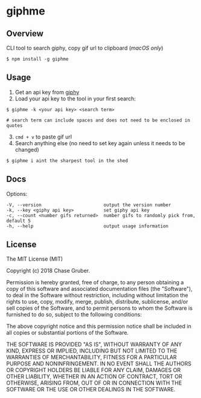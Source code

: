# giphme

## Overview
CLI tool to search giphy, copy gif url to clipboard (_macOS only_)

```
$ npm install -g giphme
```

## Usage
1. Get an api key from [giphy](https://developers.giphy.com/dashboard/?create=true)
2. Load your api key to the tool in your first search:

  ```
  $ giphme -k <your api key> <search term>

  # search term can include spaces and does not need to be enclosed in quotes
  ```

3. `cmd + v` to paste gif url
4. Search anything else (no need to set key again unless it needs to be changed)

  ```
  $ giphme i aint the sharpest tool in the shed
  ```

## Docs

Options:
```
-V, --version                       output the version number
-k, --key <giphy api key>           set giphy api key
-c, --count <number gifs returned>  number gifs to randomly pick from, default 5
-h, --help                          output usage information
```

## License

The MIT License (MIT)

Copyright (c) 2018 Chase Gruber.

Permission is hereby granted, free of charge, to any person obtaining a copy
of this software and associated documentation files (the "Software"), to deal
in the Software without restriction, including without limitation the rights
to use, copy, modify, merge, publish, distribute, sublicense, and/or sell
copies of the Software, and to permit persons to whom the Software is
furnished to do so, subject to the following conditions:

The above copyright notice and this permission notice shall be included in
all copies or substantial portions of the Software.

THE SOFTWARE IS PROVIDED "AS IS", WITHOUT WARRANTY OF ANY KIND, EXPRESS OR
IMPLIED, INCLUDING BUT NOT LIMITED TO THE WARRANTIES OF MERCHANTABILITY,
FITNESS FOR A PARTICULAR PURPOSE AND NONINFRINGEMENT. IN NO EVENT SHALL THE
AUTHORS OR COPYRIGHT HOLDERS BE LIABLE FOR ANY CLAIM, DAMAGES OR OTHER
LIABILITY, WHETHER IN AN ACTION OF CONTRACT, TORT OR OTHERWISE, ARISING FROM,
OUT OF OR IN CONNECTION WITH THE SOFTWARE OR THE USE OR OTHER DEALINGS IN
THE SOFTWARE.
